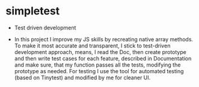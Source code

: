 # simpletest

* Test driven development

- In this project I improve my JS skills by recreating native array methods. To make it most accurate and transparent, I stick to test-driven development approach, means, I read the Doc, then create prototype and then write test cases for each feature, described in Documentation and make sure, that my function passes all the tests, modifying the prototype as needed.
For testing I use the tool for automated testing (based on Tinytest) and modified by me for cleaner UI. 
